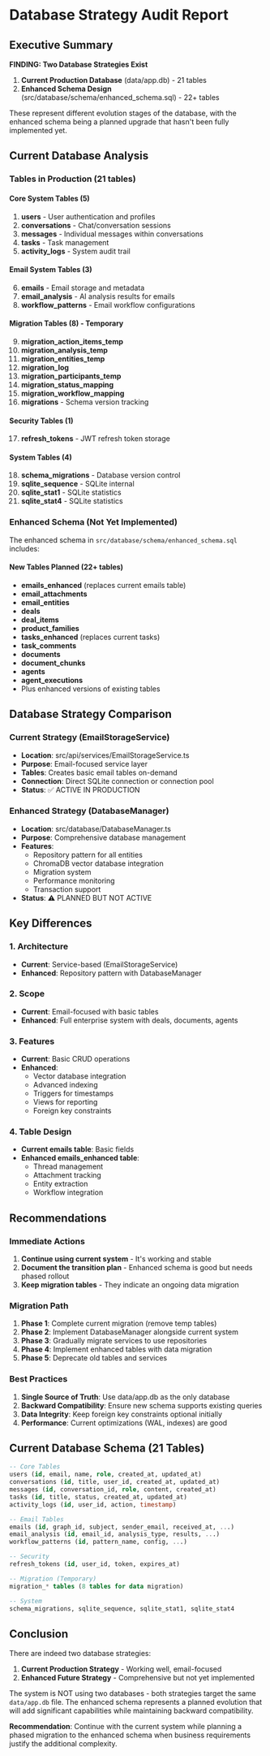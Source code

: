 # Database Strategy Audit Report

## Executive Summary

**FINDING: Two Database Strategies Exist**

1. **Current Production Database** (data/app.db) - 21 tables
2. **Enhanced Schema Design** (src/database/schema/enhanced_schema.sql) - 22+ tables

These represent different evolution stages of the database, with the enhanced schema being a planned upgrade that hasn't been fully implemented yet.

## Current Database Analysis

### Tables in Production (21 tables)

#### Core System Tables (5)
1. **users** - User authentication and profiles
2. **conversations** - Chat/conversation sessions
3. **messages** - Individual messages within conversations
4. **tasks** - Task management
5. **activity_logs** - System audit trail

#### Email System Tables (3)
6. **emails** - Email storage and metadata
7. **email_analysis** - AI analysis results for emails
8. **workflow_patterns** - Email workflow configurations

#### Migration Tables (8) - Temporary
9. **migration_action_items_temp**
10. **migration_analysis_temp**
11. **migration_entities_temp**
12. **migration_log**
13. **migration_participants_temp**
14. **migration_status_mapping**
15. **migration_workflow_mapping**
16. **migrations** - Schema version tracking

#### Security Tables (1)
17. **refresh_tokens** - JWT refresh token storage

#### System Tables (4)
18. **schema_migrations** - Database version control
19. **sqlite_sequence** - SQLite internal
20. **sqlite_stat1** - SQLite statistics
21. **sqlite_stat4** - SQLite statistics

### Enhanced Schema (Not Yet Implemented)

The enhanced schema in `src/database/schema/enhanced_schema.sql` includes:

#### New Tables Planned (22+ tables)
- **emails_enhanced** (replaces current emails table)
- **email_attachments** 
- **email_entities**
- **deals**
- **deal_items**
- **product_families**
- **tasks_enhanced** (replaces current tasks)
- **task_comments**
- **documents**
- **document_chunks**
- **agents**
- **agent_executions**
- Plus enhanced versions of existing tables

## Database Strategy Comparison

### Current Strategy (EmailStorageService)
- **Location**: src/api/services/EmailStorageService.ts
- **Purpose**: Email-focused service layer
- **Tables**: Creates basic email tables on-demand
- **Connection**: Direct SQLite connection or connection pool
- **Status**: ✅ ACTIVE IN PRODUCTION

### Enhanced Strategy (DatabaseManager)
- **Location**: src/database/DatabaseManager.ts
- **Purpose**: Comprehensive database management
- **Features**:
  - Repository pattern for all entities
  - ChromaDB vector database integration
  - Migration system
  - Performance monitoring
  - Transaction support
- **Status**: ⚠️ PLANNED BUT NOT ACTIVE

## Key Differences

### 1. Architecture
- **Current**: Service-based (EmailStorageService)
- **Enhanced**: Repository pattern with DatabaseManager

### 2. Scope
- **Current**: Email-focused with basic tables
- **Enhanced**: Full enterprise system with deals, documents, agents

### 3. Features
- **Current**: Basic CRUD operations
- **Enhanced**: 
  - Vector database integration
  - Advanced indexing
  - Triggers for timestamps
  - Views for reporting
  - Foreign key constraints

### 4. Table Design
- **Current emails table**: Basic fields
- **Enhanced emails_enhanced table**: 
  - Thread management
  - Attachment tracking
  - Entity extraction
  - Workflow integration

## Recommendations

### Immediate Actions
1. **Continue using current system** - It's working and stable
2. **Document the transition plan** - Enhanced schema is good but needs phased rollout
3. **Keep migration tables** - They indicate an ongoing data migration

### Migration Path
1. **Phase 1**: Complete current migration (remove temp tables)
2. **Phase 2**: Implement DatabaseManager alongside current system
3. **Phase 3**: Gradually migrate services to use repositories
4. **Phase 4**: Implement enhanced tables with data migration
5. **Phase 5**: Deprecate old tables and services

### Best Practices
1. **Single Source of Truth**: Use data/app.db as the only database
2. **Backward Compatibility**: Ensure new schema supports existing queries
3. **Data Integrity**: Keep foreign key constraints optional initially
4. **Performance**: Current optimizations (WAL, indexes) are good

## Current Database Schema (21 Tables)

```sql
-- Core Tables
users (id, email, name, role, created_at, updated_at)
conversations (id, title, user_id, created_at, updated_at)
messages (id, conversation_id, role, content, created_at)
tasks (id, title, status, created_at, updated_at)
activity_logs (id, user_id, action, timestamp)

-- Email Tables  
emails (id, graph_id, subject, sender_email, received_at, ...)
email_analysis (id, email_id, analysis_type, results, ...)
workflow_patterns (id, pattern_name, config, ...)

-- Security
refresh_tokens (id, user_id, token, expires_at)

-- Migration (Temporary)
migration_* tables (8 tables for data migration)

-- System
schema_migrations, sqlite_sequence, sqlite_stat1, sqlite_stat4
```

## Conclusion

There are indeed two database strategies:
1. **Current Production Strategy** - Working well, email-focused
2. **Enhanced Future Strategy** - Comprehensive but not yet implemented

The system is NOT using two databases - both strategies target the same `data/app.db` file. The enhanced schema represents a planned evolution that will add significant capabilities while maintaining backward compatibility.

**Recommendation**: Continue with the current system while planning a phased migration to the enhanced schema when business requirements justify the additional complexity.